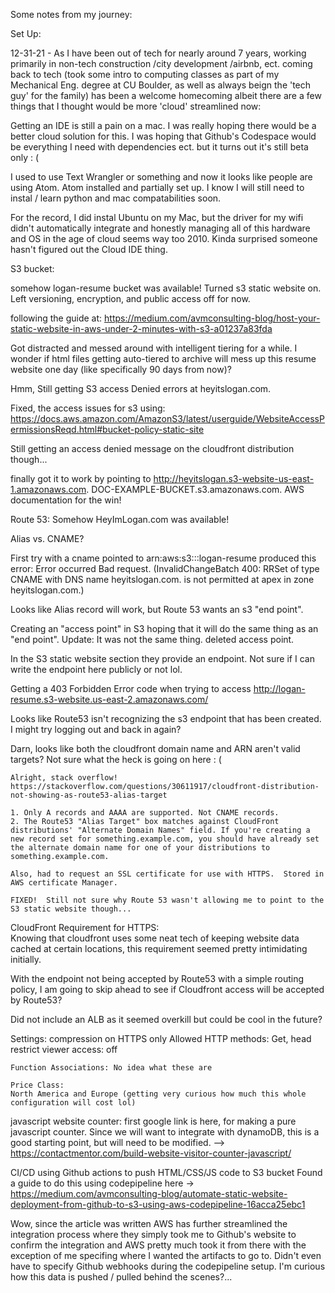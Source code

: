 Some notes from my journey:

Set Up:

  12-31-21 - As I have been out of tech for nearly around 7 years, working primarily in non-tech construction /city development /airbnb, ect. coming back to tech (took some intro to computing classes as part of my Mechanical Eng. degree at CU Boulder, as well as always beign the 'tech guy' for the family) has been a welcome homecoming albeit there are a few things that I thought would be more 'cloud' streamlined now:

  Getting an IDE is still a pain on a mac. I was really hoping there would be a better cloud solution for this.  I was hoping that Github's Codespace would be everything I need with dependencies ect. but it turns out it's still beta only : (

  I used to use Text Wrangler or something and now it looks like people are using Atom.  Atom installed and partially set up.  I know I will still need to instal / learn python and mac compatabilities soon.

  For the record, I did instal Ubuntu on my Mac, but the driver for my wifi didn't automatically integrate and honestly managing all of this hardware and OS in the age of cloud seems way too 2010.  Kinda surprised someone hasn't figured out the Cloud IDE thing.

S3 bucket:

  somehow logan-resume bucket was available!  Turned s3 static website on.  Left versioning, encryption, and public access off for now.

  following the guide at: https://medium.com/avmconsulting-blog/host-your-static-website-in-aws-under-2-minutes-with-s3-a01237a83fda

  Got distracted and messed around with intelligent tiering for a while.  I wonder if html files getting auto-tiered to archive will mess up this resume website one day (like specifically 90 days from now)?

  Hmm, Still getting S3 access Denied errors at heyitslogan.com.

  Fixed, the access issues for s3 using: https://docs.aws.amazon.com/AmazonS3/latest/userguide/WebsiteAccessPermissionsReqd.html#bucket-policy-static-site

  Still getting an access denied message on the cloudfront distribution though...

  finally got it to work by pointing to http://heyitslogan.s3-website-us-east-1.amazonaws.com.  DOC-EXAMPLE-BUCKET.s3.amazonaws.com.  AWS documentation for the win!

Route 53:
  Somehow HeyImLogan.com was available!  

  Alias vs. CNAME?

  First try with a cname pointed to arn:aws:s3:::logan-resume produced this error:
    Error occurred
    Bad request.
    (InvalidChangeBatch 400: RRSet of type CNAME with DNS name heyitslogan.com. is not permitted at apex in zone heyitslogan.com.)

  Looks like Alias record will work, but Route 53 wants an s3 "end point".

  Creating an "access point" in S3 hoping that it will do the same thing as an "end point".
    Update: It was not the same thing. deleted access point.

  In the S3 static website section they provide an endpoint.  Not sure if I can write the endpoint here publicly or not lol.

  Getting a 403 Forbidden Error code when trying to access http://logan-resume.s3-website.us-east-2.amazonaws.com/

  Looks like Route53 isn't recognizing the s3 endpoint that has been created.  I might try logging out and back in again?

  Darn, looks like both the cloudfront domain name and ARN aren't valid targets?  Not sure what the heck is going on here : (

    Alright, stack overflow! https://stackoverflow.com/questions/30611917/cloudfront-distribution-not-showing-as-route53-alias-target

    1. Only A records and AAAA are supported. Not CNAME records.
    2. The Route53 "Alias Target" box matches against CloudFront distributions' "Alternate Domain Names" field. If you're creating a new record set for something.example.com, you should have already set the alternate domain name for one of your distributions to something.example.com.

    Also, had to request an SSL certificate for use with HTTPS.  Stored in AWS certificate Manager.

    FIXED!  Still not sure why Route 53 wasn't allowing me to point to the S3 static website though...

CloudFront Requirement for HTTPS:  
  Knowing that cloudfront uses some neat tech of keeping website data cached at certain locations, this requirement seemed pretty intimidating initially.

  With the endpoint not being accepted by Route53 with a simple routing policy, I am going to skip ahead to see if Cloudfront access will be accepted by Route53?

  Did not include an ALB as it seemed overkill but could be cool in the future?

  Settings:
    compression on
    HTTPS only
    Allowed HTTP methods:
      Get,
      head
    restrict viewer access:
      off

    Function Associations: No idea what these are

    Price Class:
    North America and Europe (getting very curious how much this whole configuration will cost lol)

javascript website counter:
  first google link is here, for making a pure javascript counter.  Since we will want to integrate with dynamoDB, this is a good starting point, but will need to be modified.  --> https://contactmentor.com/build-website-visitor-counter-javascript/



CI/CD using Github actions to push HTML/CSS/JS code to S3 bucket
  Found a guide to do this using codepipeline here -> https://medium.com/avmconsulting-blog/automate-static-website-deployment-from-github-to-s3-using-aws-codepipeline-16acca25ebc1

  Wow, since the article was written AWS has further streamlined the integration process where they simply took me to Github's website to confirm the integration and AWS pretty much took it from there with the exception of me specifing where I wanted the artifacts to go to.  Didn't even have to specify Github webhooks during the codepipeline setup.  I'm curious how this data is pushed / pulled behind the scenes?...
